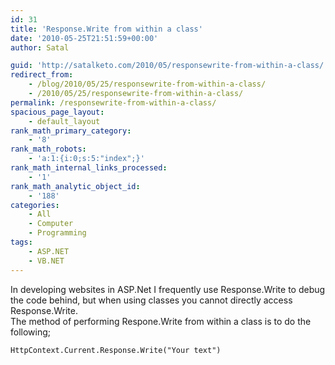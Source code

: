 ```yaml
---
id: 31
title: 'Response.Write from within a class'
date: '2010-05-25T21:51:59+00:00'
author: Satal

guid: 'http://satalketo.com/2010/05/responsewrite-from-within-a-class/'
redirect_from:
    - /blog/2010/05/25/responsewrite-from-within-a-class/
    - /2010/05/25/responsewrite-from-within-a-class/
permalink: /responsewrite-from-within-a-class/
spacious_page_layout:
    - default_layout
rank_math_primary_category:
    - '8'
rank_math_robots:
    - 'a:1:{i:0;s:5:"index";}'
rank_math_internal_links_processed:
    - '1'
rank_math_analytic_object_id:
    - '188'
categories:
    - All
    - Computer
    - Programming
tags:
    - ASP.NET
    - VB.NET
---
```


In developing websites in ASP.Net I frequently use Response.Write to debug the code behind, but when using classes you cannot directly access Response.Write.  
The method of performing Respone.Write from within a class is to do the following;

```vbnet
HttpContext.Current.Response.Write("Your text")
```